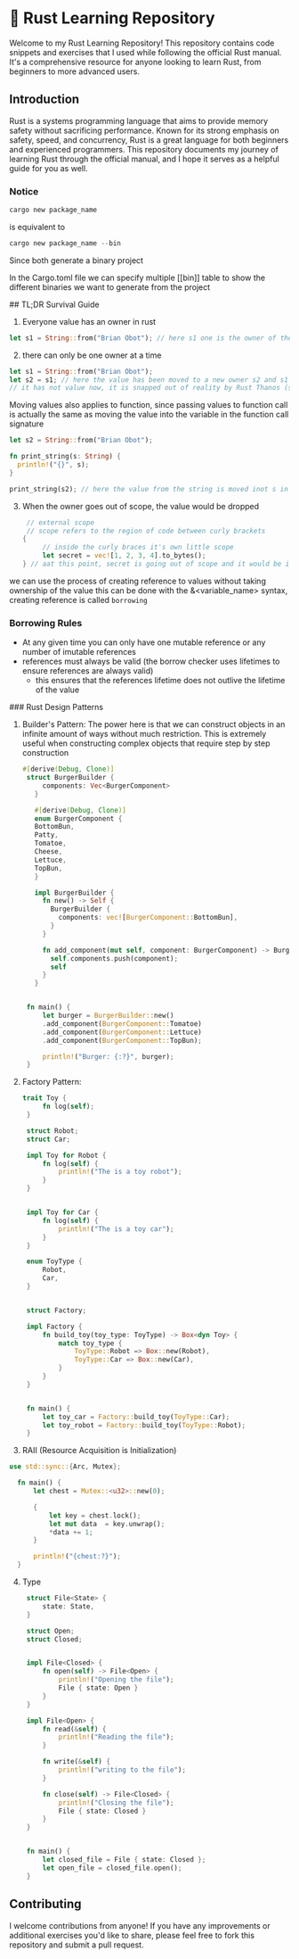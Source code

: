 # 🦀 Rust Learning Repository

Welcome to my Rust Learning Repository! This repository contains code snippets and exercises that I used while following the official Rust manual. It's a comprehensive resource for anyone looking to learn Rust, from beginners to more advanced users.

## Introduction

Rust is a systems programming language that aims to provide memory safety without sacrificing performance. Known for its strong emphasis on safety, speed, and concurrency, Rust is a great language for both beginners and experienced programmers. This repository documents my journey of learning Rust through the official manual, and I hope it serves as a helpful guide for you as well.

### Notice 
```rust
cargo new package_name
```

is equivalent to

```rust
cargo new package_name --bin
```

Since both generate a binary project

In the Cargo.toml file we can specify multiple [[bin]] table to show the different binaries we want 
to generate from the project

## TL;DR Survival Guide 
1. Everyone value has an owner in rust
  ```rust
  let s1 = String::from("Brian Obot"); // here s1 one is the owner of the String
  ```
2. there can only be one owner at a time
  ```rust
  let s1 = String::from("Brian Obot");
  let s2 = s1; // here the value has been moved to a new owner s2 and s1 simply becomes inaccessible since 
  // it has not value now, it is snapped out of reality by Rust Thanos (s1 is invalidated )
  ```
  Moving values also applies to function, since passing values to function call is actually the same as moving the 
  value into the variable in the function call signature

  ```rust
  let s2 = String::from("Brian Obot");

  fn print_string(s: String) {
    println!("{}", s);
  }

  print_string(s2); // here the value from the string is moved inot s in the function and s2 is invalidated 
  ```
3. When the owner goes out of scope, the value would be dropped
   ```rust
    // external scope 
    // scope refers to the region of code between curly brackets
   {
        // inside the curly braces it's own little scope
        let secret = vec![1, 2, 3, 4].to_bytes();
   } // aat this point, secret is going out of scope and it would be invalidated
   ```

we can use the process of creating reference to values without taking ownership of the value
this can be done with the &<variable_name> syntax, creating reference is called ```borrowing```

### Borrowing Rules
- At any given time you can only have one mutable reference or any number of imutable references
- references must always be valid (the borrow checker uses lifetimes to ensure references are always valid)
  - this ensures that the references lifetime does not outlive the lifetime of the value


### Rust Design Patterns

1. Builder's Pattern: The power here is that we can construct objects in an infinite amount of ways
   without much restriction. This is extremely useful when constructing complex objects that require step by step construction
   ```rust
   #[derive(Debug, Clone)]
    struct BurgerBuilder {
        components: Vec<BurgerComponent>
      }

      #[derive(Debug, Clone)]
      enum BurgerComponent {
      BottomBun,
      Patty,
      Tomatoe,
      Cheese,
      Lettuce,
      TopBun,
      }

      impl BurgerBuilder {
        fn new() -> Self {
          BurgerBuilder {
            components: vec![BurgerComponent::BottomBun],
          }
        }

        fn add_component(mut self, component: BurgerComponent) -> BurgerBuilder {
          self.components.push(component);
          self
        }
      }


    fn main() {
        let burger = BurgerBuilder::new()
        .add_component(BurgerComponent::Tomatoe)
        .add_component(BurgerComponent::Lettuce)
        .add_component(BurgerComponent::TopBun);

        println!("Burger: {:?}", burger);
    }
   ```

2. Factory Pattern:
   ```rust
   trait Toy {
        fn log(self);
    }

    struct Robot;
    struct Car;

    impl Toy for Robot {
        fn log(self) {
            println!("The is a toy robot");
        }
    }


    impl Toy for Car {
        fn log(self) {
            println!("The is a toy car");
        }
    }

    enum ToyType {
        Robot,
        Car,
    }


    struct Factory;

    impl Factory {
        fn build_toy(toy_type: ToyType) -> Box<dyn Toy> {
            match toy_type {
                ToyType::Robot => Box::new(Robot),
                ToyType::Car => Box::new(Car),
            }
        }
    }


    fn main() {
        let toy_car = Factory::build_toy(ToyType::Car);
        let toy_robot = Factory::build_toy(ToyType::Robot);
    }   
   ```

3. RAII (Resource Acquisition is Initialization)
  ```rust
  use std::sync::{Arc, Mutex};

    fn main() {
        let chest = Mutex::<u32>::new(0);

        {
            let key = chest.lock();
            let mut data  = key.unwrap();
            *data += 1;
        }
 
        println!("{chest:?}");
    }
  ```

4. Type
   ```rust
    struct File<State> {
        state: State,
    }

    struct Open;
    struct Closed;


    impl File<Closed> {
        fn open(self) -> File<Open> {
            println!("Opening the file");
            File { state: Open }
        }
    }

    impl File<Open> {
        fn read(&self) {
            println!("Reading the file");
        }

        fn write(&self) {
            println!("writing to the file");
        }

        fn close(self) -> File<Closed> {
            println!("Closing the file");
            File { state: Closed }
        }
    }


    fn main() {
        let closed_file = File { state: Closed };
        let open_file = closed_file.open();
    }
   ```

## Contributing

I welcome contributions from anyone! If you have any improvements or additional exercises you'd like to share, please feel free to fork this repository and submit a pull request.